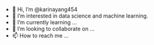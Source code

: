 - 👋 Hi, I’m @karinayang454
- 👀 I’m interested in data science and machine learning.
- 🌱 I’m currently learning ...
- 💞️ I’m looking to collaborate on ...
- 📫 How to reach me ...

<!---
karinayang454/karinayang454 is a ✨ special ✨ repository because its `README.md` (this file) appears on your GitHub profile.
You can click the Preview link to take a look at your changes.
--->
